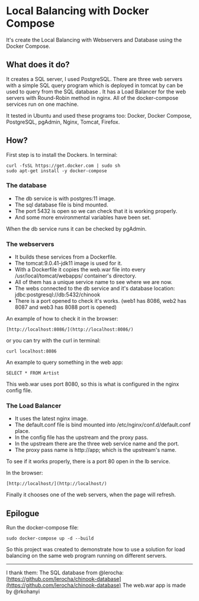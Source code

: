 # Local Balancing with Docker Compose
It's create the Local Balancing with Webservers and Database using the Docker Compose.

## What does it do?
It creates a SQL server, I used PostgreSQL.
There are three web servers with a simple SQL query program which is deployed in tomcat by can be used to query from the SQL database .
It has a Load Balancer for the web servers with Round-Robin method in nginx.
All of the docker-compose services run on one machine.

It tested in Ubuntu and used these programs too: Docker, Docker Compose, PostgreSQL, pgAdmin, Nginx, Tomcat, Firefox.

## How?
First step is to install the Dockers. In terminal:
```
curl -fsSL https://get.docker.com | sudo sh
sudo apt-get install -y docker-compose
```

### The database
- The db service is with postgres:11 image.
- The sql database file is bind mounted.
- The port 5432 is open so we can check that it is working properly.
- And some more environmental variables have been set.

When the db service runs it can be checked by pgAdmin.

### The webservers
- It builds these services from a Dockerfile.
- The tomcat:9.0.41-jdk11 image is used for it.
- With a Dockerfile it copies the web.war file into every /usr/local/tomcat/webapps/ container's directory.
- All of them has a unique service name to see where we are now.
- The webs connected to the db service and it's database location: jdbc:postgresql://db:5432/chinook
- There is a port opened to check it's works. (web1 has 8086, web2 has 8087 and web3 has 8088 port is opened)

An example of how to check it in the browser:
```
[http://localhost:8086/](http://localhost:8086/)
```
or you can try with the curl in terminal:
```
curl localhost:8086
```

An example to query something in the web app:
```
SELECT * FROM Artist
```

This web.war uses port 8080, so this is what is configured in the nginx config file.

### The Load Balancer
- It uses the latest nginx image.
- The default.conf file is bind mounted into /etc/nginx/conf.d/default.conf place.
- In the config file has the upstream and the proxy pass.
- In the upstream there are the three web service name and the port.
- The proxy pass name is http://app; which is the upstream's name.

To see if it works properly, there is a port 80 open in the lb service.

In the browser:
```
[http://localhost/](http://localhost/)
```

Finally it chooses one of the web servers, when the page will refresh.

## Epilogue

Run the docker-compose file:
```
sudo docker-compose up -d --build
```

So this project was created to demonstrate how to use a solution for load balancing on the same web program running on different servers.

___________
I thank them:
The SQL database from @lerocha: [https://github.com/lerocha/chinook-database](https://github.com/lerocha/chinook-database)
The web.war app is made by @rkohanyi
